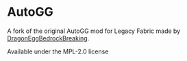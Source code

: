 # AutoGG

A fork of the original AutoGG mod for Legacy Fabric made by [DragonEggBedrockBreaking](https://github.com/DragonEggBedrockBreaking).

Available under the MPL-2.0 license